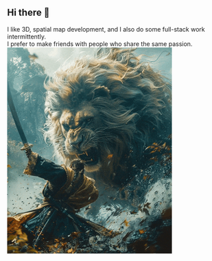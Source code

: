 ## Hi there 👋
I like 3D, spatial map development, and I also do some full-stack work intermittently. <br/>
I prefer to make friends with people who share the same passion.
<img src="https://github.com/leongaooo/leongaooo/blob/main/lion.gif" style="margin: 0 auto;" />
<!--
**leongaooo/leongaooo** is a ✨ _special_ ✨ repository because its `README.md` (this file) appears on your GitHub profile.

Here are some ideas to get you started:

- 🔭 I’m currently working on ...
- 🌱 I’m currently learning ...
- 👯 I’m looking to collaborate on ...
- 🤔 I’m looking for help with ...
- 💬 Ask me about ...
- 📫 How to reach me: ...
- 😄 Pronouns: ...
- ⚡ Fun fact: ...
-->

